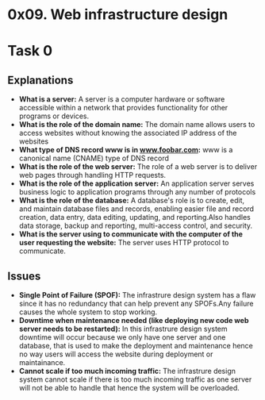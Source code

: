 0x09. Web infrastructure design
===============================

# Task 0

## Explanations

- **What is a server:**
 A server is a computer hardware or software accessible within a network that provides functionality
 for other programs or devices.
- **What is the role of the domain name:**
The domain name allows users to access websites without knowing the associated IP address of the websites
- **What type of DNS record www is in www.foobar.com:**
www is a canonical name (CNAME) type of DNS record
- **What is the role of the web server:**
The role of a web server is to deliver web pages through handling HTTP requests.
- **What is the role of the application server:**
An application server serves business logic to application programs through any number of protocols
- **What is the role of the database:**
A database's role is to create, edit, and maintain database files and records, enabling easier file and record creation, data entry, data editing, updating, and reporting.Also handles data storage, backup and reporting, multi-access control, and security.
- **What is the server using to communicate with the computer of the user requesting the website:**
The server uses HTTP protocol to communicate.

## Issues

- **Single Point of Failure (SPOF):**
The infrastrure design system has a flaw since it has no redundancy that can help prevent any SPOFs.Any failure causes the whole system to stop working.
- **Downtime when maintenance needed (like deploying new code web server needs to be restarted):**
In this infrastrure design system downtime will occur because we only have one server and one database, that is used to make the deployment and maintenance hence no way users will access the website during deployment or maintainance.
- **Cannot scale if too much incoming traffic:**
The infrastrure design system cannot scale if there is too much incoming traffic as one server will not be able to handle that hence the system will be overloaded.

